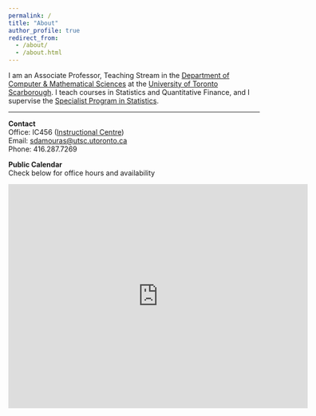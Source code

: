 ```yaml
---
permalink: /
title: "About"
author_profile: true
redirect_from: 
  - /about/
  - /about.html
---
```


I am an Associate Professor, Teaching Stream in the [Department of Computer & Mathematical Sciences](http://www.utsc.utoronto.ca/cms/) at the [University of Toronto Scarborough](https://www.utsc.utoronto.ca/home/). I teach courses in Statistics and Quantitative Finance, and I supervise the [Specialist Program in Statistics](https://utsc.calendar.utoronto.ca/specialist-program-statistics-science).

---- 

**Contact**    
Office: IC456 ([Instructional Centre](https://goo.gl/maps/v2urVg1z9X9P8AGC6))   
Email: <sdamouras@utsc.utoronto.ca>   
Phone: 416.287.7269   

**Public Calendar**    
Check below for office hours and availability
<iframe src="https://www.google.com/calendar/embed?mode=WEEK&amp;height=600&amp;wkst=1&amp;bgcolor=%23FFFFFF&amp;src=9mmqt0brl7a15aqjk4tefjlpv8%40group.calendar.google.com&amp;color=%235A6986&amp;ctz=America%2FNew_York" style=" border-width:0 " width="600" height="450" frameborder="0" scrolling="no"></iframe>


